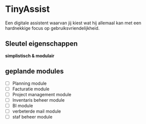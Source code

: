 # TinyAssist
Een digitale assistent waarvan jij kiest wat hij allemaal kan met een hardnekkige focus op gebruiksvriendelijkheid.

## Sleutel eigenschappen
**simplistisch & modulair**

## geplande modules
- [ ] Planning module
- [ ] Facturatie module
- [ ] Project management module
- [ ] Inventaris beheer module
- [ ] BI module
- [ ] verbeterde mail module
- [ ] staf beheer module
